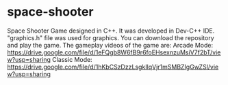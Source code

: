 # space-shooter
Space Shooter Game designed in C++. It was developed in Dev-C++ IDE. "graphics.h" file was used for graphics. You can download the repository and play the game. The gameplay videos of the game are:
Arcade Mode: https://drive.google.com/file/d/1eFQgb8W6fB9r6foEHsexnzuMsiV7f2bT/view?usp=sharing
Classic Mode: https://drive.google.com/file/d/1hKbCSzDzzLsgkIlqVjr1mSMBZIgGwZSl/view?usp=sharing
